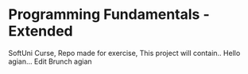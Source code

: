 #  Programming Fundamentals - Extended
SoftUni Curse,
Repo made for exercise,
This project will contain..
Hello agian...
Edit  Brunch agian
